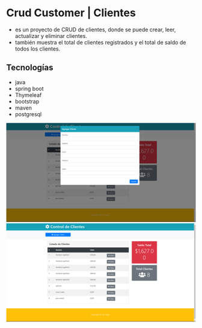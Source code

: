 # Crud Customer | Clientes
-   es un proyecto de CRUD de clientes, donde se puede crear, leer, actualizar y eliminar clientes.
-    también muestra el total de clientes registrados  y el total de saldo de todos los clientes.
## Tecnologías
- java
- spring boot
- Thymeleaf
- bootstrap
- maven
- postgresql

![img](src/main/resources/static/add.png)
![img](src/main/resources/static/index.png)
